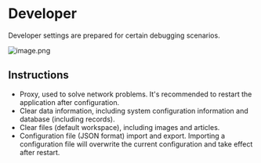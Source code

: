 # Developer

Developer settings are prepared for certain debugging scenarios.

![image.png](https://s2.loli.net/2025/06/06/EWFvtT3YAoHBgjC.png)

## Instructions

- Proxy, used to solve network problems. It's recommended to restart the application after configuration.
- Clear data information, including system configuration information and database (including records).
- Clear files (default workspace), including images and articles.
- Configuration file (JSON format) import and export. Importing a configuration file will overwrite the current configuration and take effect after restart.
